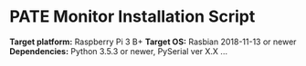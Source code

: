 # PATE Monitor Installation Script

**Target platform:** Raspberry Pi 3 B+
**Target OS:** Rasbian 2018-11-13 or newer
**Dependencies:** Python 3.5.3 or newer, PySerial ver X.X ...
